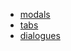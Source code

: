 * [modals](#)
* [tabs](https://github.com/hovermind/bootstrap-snippets/blob/master/bs_tab.md)
* [dialogues](https://nakupanda.github.io/bootstrap3-dialog/)
